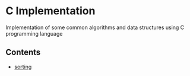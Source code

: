 # C Implementation
Implementation of some common algorithms and data structures using C programming language

## Contents
* [sorting](sorting.md)
